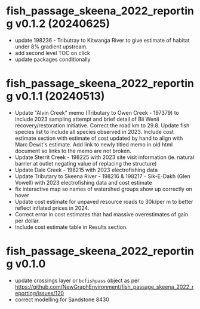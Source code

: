 # fish_passage_skeena_2022_reporting v0.1.2 (20240625)

- update 198236 - Tributray to Kitwanga River to give estimate of habitat under 8% gradient upstream.
- add second level TOC on click
- update packages conditionally


# fish_passage_skeena_2022_reporting v0.1.1 (20240513)

- Update "Alvin Creek" memo (Tributary to Owen Creek - 197379) to include 2023 sampling attempt and brief detail of Bii Wenii recovery/restoration initiative.  Correct the road km to 29.8. Update fish species list to include all species observed in 2023. Include cost estimate section with estimate of cost updated by hand to align with Marc Dewit's estimate. Add link to newly titled memo in old html document so links to the memo are not broken.
- Update Sterrit Creek - 198225 with 2023 site visit information (ie. natural barrier at outlet negating value of replacing the structure)
- Update Dale Creek - 198215 with 2023 electrofishing data
- Update Tributary to Skeena River - 198216 & 198217 -  Sik-E-Dakh (Glen Vowell) with 2023 electrofishing data and cost estimate
- fix interactive map so names of watershed groups show up correctly on hover
- Update cost estimate for unpaved resource roads to 30k/per m to better reflect inflated prices in 2024.
- Correct error in cost estimates that had massive overestimates of gain per dollar.
- Include cost estimate table in Results section.


# fish_passage_skeena_2022_reporting v0.1.0

- update crossings layer or `bcfishpass` object as per https://github.com/NewGraphEnvironment/fish_passage_skeena_2022_reporting/issues/120
- correct modelling for Sandstone 8430
